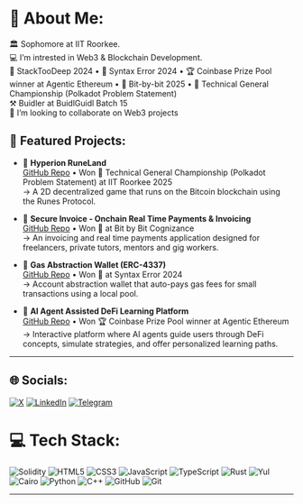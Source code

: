 # 💫 About Me:
🏛️ Sophomore at IIT Roorkee. <br>💻 I’m intrested in Web3 & Blockchain Development. <br>🥇 StackTooDeep 2024 • 🥇 Syntax Error 2024  • 🏆 Coinbase Prize Pool winner at Agentic Ethereum • 🥇 Bit-by-bit 2025 • 🥇 Technical General Championship (Polkadot Problem Statement) <br> ⚒️ Buidler at BuidlGuidl Batch 15 <br>👯 I’m looking to collaborate on Web3 projects 

## 🚀 Featured Projects: 
  
- 🧠 **Hyperion RuneLand**  
  [GitHub Repo](https://github.com/amsorrytola/Hyperion-RuneLand) •  Won 🥇 Technical General Championship (Polkadot Problem Statement) at IIT Roorkee  2025  
  → A 2D decentralized game that runs on the Bitcoin blockchain using the Runes Protocol.

- 🌉 **Secure Invoice - Onchain Real Time Payments & Invoicing**  
  [GitHub Repo](https://github.com/arsh0429/Bit-by-Bit) • Won 🥇 at Bit by Bit Cognizance  
  → An invoicing and real time payments application designed for freelancers, private tutors, mentors and gig workers.

- 🔋 **Gas Abstraction Wallet (ERC-4337)**  
  [GitHub Repo](https://github.com/Av1ralS1ngh/Gas-Modulation-App)  • Won 🥇 at Syntax Error 2024  
  → Account abstraction wallet that auto-pays gas fees for small transactions using a local pool. 

- 🧠 **AI Agent Assisted DeFi Learning Platform**  
  [GitHub Repo](https://github.com/arnavkirti/DeFi-Dojo) •  Won 🏆 Coinbase Prize Pool winner at Agentic Ethereum  
  → Interactive platform where AI agents guide users through DeFi concepts, simulate strategies, and offer personalized learning paths.

---

## 🌐 Socials:
 [![X](https://img.shields.io/badge/X-black.svg?logo=X&logoColor=white)](https://x.com/amsorrytola) [![LinkedIn](https://img.shields.io/badge/LinkedIn-0A66C2.svg?logo=linkedin&logoColor=white)](https://www.linkedin.com/in/ansari-talha/) [![Telegram](https://img.shields.io/badge/-26A5E4.svg?logo=telegram&logoColor=white)](https://t.me/tolaamsorry)



# 💻 Tech Stack:
 ![Solidity](https://img.shields.io/badge/Solidity-%23363636.svg?style=for-the-badge&logo=solidity&logoColor=white) ![HTML5](https://img.shields.io/badge/html5-%23E34F26.svg?style=for-the-badge&logo=html5&logoColor=white) ![CSS3](https://img.shields.io/badge/css3-%231572B6.svg?style=for-the-badge&logo=css3&logoColor=white) ![JavaScript](https://img.shields.io/badge/javascript-%23323330.svg?style=for-the-badge&logo=javascript&logoColor=%23F7DF1E) ![TypeScript](https://img.shields.io/badge/typescript-%23007ACC.svg?style=for-the-badge&logo=typescript&logoColor=white) ![Rust](https://img.shields.io/badge/rust-%23000000.svg?style=for-the-badge&logo=rust&logoColor=white) ![Yul](https://img.shields.io/badge/Yul-%23696969.svg?style=for-the-badge&logo=ethereum&logoColor=white) ![Cairo](https://img.shields.io/badge/Cairo-%23001E36.svg?style=for-the-badge&logo=starknet&logoColor=white) ![Python](https://img.shields.io/badge/python-3670A0?style=for-the-badge&logo=python&logoColor=ffdd54) ![C++](https://img.shields.io/badge/c++-%2300599C.svg?style=for-the-badge&logo=c%2B%2B&logoColor=white) ![GitHub](https://img.shields.io/badge/github-%23121011.svg?style=for-the-badge&logo=github&logoColor=white) ![Git](https://img.shields.io/badge/git-%23F05033.svg?style=for-the-badge&logo=git&logoColor=white) 

---
